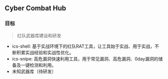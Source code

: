 ## Cyber Combat Hub

### 目标
> 红队武器库建设和研发
- ics-shell: 基于实战环境下的红队RAT工具，让工具始于实战、用于实战，不断积累实战经验和实战性优化。
- ics-snipe: 高危漏洞快速利用工具，用于常见漏洞、高危漏洞、0day漏洞的储备及一键检测和利用。
- 未知武器库（待研发）
